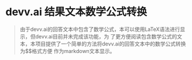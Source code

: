 # devv.ai 结果文本数学公式转换

> 由于devv.ai的回答文本中包含了数学公式，本可以使用LaTeX语法进行显示，但devv.ai目前并未完成该功能，为
> 了更方便阅读包含数学公式的文本，本项目提供了一个简单的方法将devv.ai的回答文本中的数学公式转换为$$格式方便
> 作为markdown文本显示。